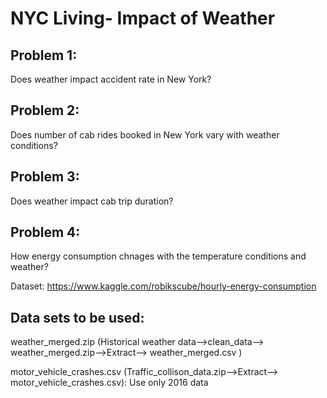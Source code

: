 # NYC Living- Impact of Weather
 


## Problem 1: 


Does weather impact accident rate in New York?


## Problem 2: 


Does number of cab rides booked in New York vary with weather conditions?


## Problem 3: 

Does weather impact cab trip duration?

## Problem 4:

How energy consumption chnages with the temperature conditions and weather?

Dataset: https://www.kaggle.com/robikscube/hourly-energy-consumption


## Data sets to be used: 


weather_merged.zip (Historical weather data-->clean_data--> weather_merged.zip-->Extract--> weather_merged.csv )


motor_vehicle_crashes.csv (Traffic_collison_data.zip-->Extract--> motor_vehicle_crashes.csv): Use only 2016 data
